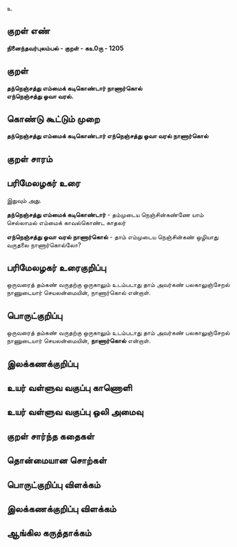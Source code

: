 உ

## குறள் எண் 

**நினைந்தவர்புலம்பல் - குறள் - கஉ0ரு - 1205**

## குறள் 

**தந்நெஞ்சத்து எம்மைக் கடிகொண்டார் நாணார்கொல்  
எந்நெஞ்சத்து ஓவா வரல்.** 

## கொண்டு கூட்டும் முறை

**தந்நெஞ்சத்து எம்மைக் கடிகொண்டார் எந்நெஞ்சத்து ஓவா வரல் நாணார்கொல்**

## குறள் சாரம் 


## பரிமேலழகர் உரை

இதுவும் அது. 

**தந்நெஞ்சத்து எம்மைக் கடிகொண்டார்** - தம்முடைய நெஞ்சின்கண்ணே யாம் செல்லாமல் எம்மைக் காவல்கொண்ட காதலர் 

**எந்நெஞ்சத்து ஓவா வரல் நாணார்கொல்** - தாம் எம்முடைய நெஞ்சின்கண் ஒழியாது வருதலை நாணார்கொல்லோ?

## பரிமேலழகர் உரைகுறிப்பு   

ஒருவரைத் தம்கண் வருதற்கு ஒருகாலும் உடம்படாது தாம் அவர்கண் பலகாலுஞ்சேறல் நாணுடையார் செயலன்மையின், நாணார்கொல் என்றாள்.

## பொருட்குறிப்பு 


ஒருவரைத் தம்கண் வருதற்கு ஒருகாலும் உடம்படாது தாம் அவர்கண் பலகாலுஞ்சேறல் நாணுடையார் செயலன்மையின், **நாணார்கொல்** என்றாள்.

## இலக்கணக்குறிப்பு  


## உயர் வள்ளுவ வகுப்பு காணொளி


## உயர் வள்ளுவ வகுப்பு ஒலி அமைவு 

 
## குறள் சார்ந்த கதைகள் 


## தொன்மையான சொற்கள்


## பொருட்குறிப்பு விளக்கம்


## இலக்கணக்குறிப்பு விளக்கம்


## ஆங்கில கருத்தாக்கம் 


